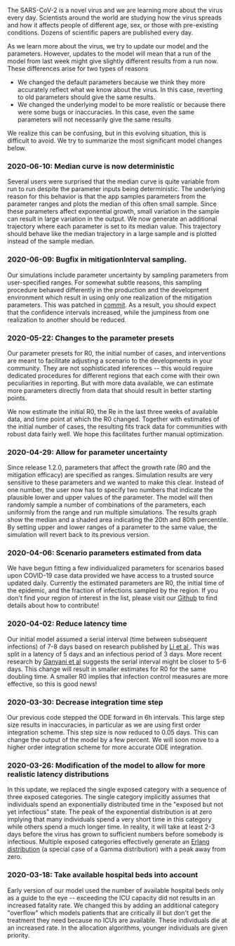 The SARS-CoV-2 is a novel virus and we are learning more about the virus every day. Scientists around the world are
studying how the virus spreads and how it affects people of different age, sex, or those with pre-existing conditions.
Dozens of scientific papers are published every day.

As we learn more about the virus, we try to update our model and the parameters. However, updates to the model will mean
that a run of the model from last week might give slightly different results from a run now. These differences arise for
two types of reasons

- We changed the default parameters because we think they more accurately reflect what we know about the virus. In this
  case, reverting to old parameters should give the same results.
- We changed the underlying model to be more realistic or because there were some bugs or inaccuracies. In this case,
  even the same parameters will not necessarily give the same results

We realize this can be confusing, but in this evolving situation, this is difficult to avoid. We try to summarize the
most significant model changes below.

### 2020-06-10: Median curve is now deterministic

Several users were surprised that the median curve is quite variable from run to run despite the parameter inputs
being deterministic. The underlying reason for this behavior is that the app samples parameters from the parameter ranges
and plots the median of this often small sample. Since these parameters affect exponential growth, small variation in
the sample can result in large variation in the output. We now generate an additional trajectory where each
parameter is set to its median value. This trajectory should behave like the median trajectory in a large sample
and is plotted instead of the sample median.
### 2020-06-09: Bugfix in mitigationInterval sampling.
Our simulations include parameter uncertainty by sampling parameters from user-specified ranges.
For somewhat subtle reasons, this sampling procedure behaved differently in the production and the development
environment which result in using only one realization of the mitigation parameters.
This was patched in [commit](https://github.com/neherlab/covid19_scenarios/pull/729/commits/35ba172229c944fa0b88efbd1e112ecdcd71e97f).
As a result, you should expect that the confidence intervals increased, while the jumpiness from one realization to another
should be reduced.


### 2020-05-22: Changes to the parameter presets

Our parameter presets for R0, the initial number of cases, and interventions are meant to facilitate adjusting a
scenario to the developments in your community. They are not sophisticated inferences -- this would
require dedicated procedures for different regions that each come with their own peculiarities in reporting.
But with more data available, we can estimate more parameters directly from data that should result in better
starting points.

We now estimate the initial R0, the Re in the last three weeks of available data, and time point at which the R0 changed.
Together with estimates of the initial number of cases, the resulting fits track data for communities with
robust data fairly well. We hope this facilitates further manual optimization.


### 2020-04-29: Allow for parameter uncertainty

Since release 1.2.0, parameters that affect the growth rate (R0 and the mitigation efficacy) are specified as ranges.
Simulation results are very sensitive to these parameters and we wanted to make this clear. Instead of one number, the
user now has to specify two numbers that indicate the plausible lower and upper values of the parameter. The model will
then randomly sample a number of combinations of the parameters, each uniformly from the range and run multiple
simulations. The results graph show the median and a shaded area indicating the 20th and 80th percentile. By setting
upper and lower ranges of a parameter to the same value, the simulation will revert back to its previous version.

### 2020-04-06: Scenario parameters estimated from data

We have begun fitting a few individualized parameters for scenarios based upon COVID-19 case data provided we have
access to a trusted source updated daily. Currently the estimated parameters are R0, the initial time of the epidemic,
and the fraction of infections sampled by the region. If you don't find your region of interest in the list, please
visit our [Github](https://github.com/neherlab/covid19_scenarios/tree/master/data) to find details about how to
contribute!

### 2020-04-02: Reduce latency time

Our initial model assumed a serial interval (time between subsequent infections) of 7-8 days based on research published
by [Li et al ](https://doi.org/10.1056/NEJMoa2001316). This was split in a latency of 5 days and an infectious period of
3 days. More recent research by [Ganyani et al](https://www.medrxiv.org/content/10.1101/2020.03.05.20031815v1) suggests
the serial interval might be closer to 5-6 days. This change will result in smaller estimates for R0 for the same
doubling time. A smaller R0 implies that infection control measures are more effective, so this is good news!

### 2020-03-30: Decrease integration time step

Our previous code stepped the ODE forward in 6h intervals. This large step size results in inaccuracies, in particular
as we are using first order integration scheme. This step size is now reduced to 0.05 days. This can change the output
of the model by a few percent. We will soon move to a higher order integration scheme for more accurate ODE integration.

### 2020-03-26: Modification of the model to allow for more realistic latency distributions

In this update, we replaced the single exposed category with a sequence of three exposed categories. The single category
implicitly assumes that individuals spend an exponentially distributed time in the "exposed but not yet infectious"
state. The peak of the exponential distribution is at zero implying that many individuals spend a very short time in
this category while others spend a much longer time. In reality, it will take at least 2-3 days before the virus has
grown to sufficient numbers before somebody is infectious. Multiple exposed categories effectively generate an
[Erlang distribution](https://en.wikipedia.org/wiki/Erlang_distribution) (a special case of a Gamma distribution) with a
peak away from zero.

### 2020-03-18: Take available hospital beds into account

Early version of our model used the number of available hospital beds only as a guide to the eye -- exceeding the ICU
capacity did not results in an increased fatality rate. We changed this by adding an additional category "overflow"
which models patients that are critically ill but don't get the treatment they need because no ICUs are available. These
individuals die at an increased rate. In the allocation algorithms, younger individuals are given priority.
